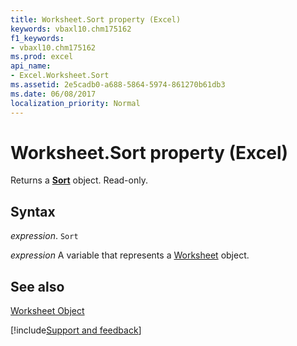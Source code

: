 ```yaml
---
title: Worksheet.Sort property (Excel)
keywords: vbaxl10.chm175162
f1_keywords:
- vbaxl10.chm175162
ms.prod: excel
api_name:
- Excel.Worksheet.Sort
ms.assetid: 2e5cadb0-a688-5864-5974-861270b61db3
ms.date: 06/08/2017
localization_priority: Normal
---
```



# Worksheet.Sort property (Excel)

Returns a  **[Sort](Excel.Sort.md)** object. Read-only.


## Syntax

_expression_. `Sort`

_expression_ A variable that represents a [Worksheet](./Excel.Worksheet.md) object.


## See also


[Worksheet Object](Excel.Worksheet.md)

[!include[Support and feedback](~/includes/feedback-boilerplate.md)]